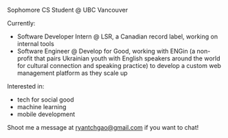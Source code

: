 Sophomore CS Student @ UBC Vancouver 

Currently:
- Software Developer Intern @ LSR, a Canadian record label, working on internal tools
- Software Engineer @ Develop for Good, working with ENGin (a non-profit that pairs Ukrainian youth with English speakers around the world for cultural connection and speaking practice) to develop a custom web management platform as they scale up

Interested in:
- tech for social good
- machine learning
- mobile development

Shoot me a message at ryantchgao@gmail.com if you want to chat!
